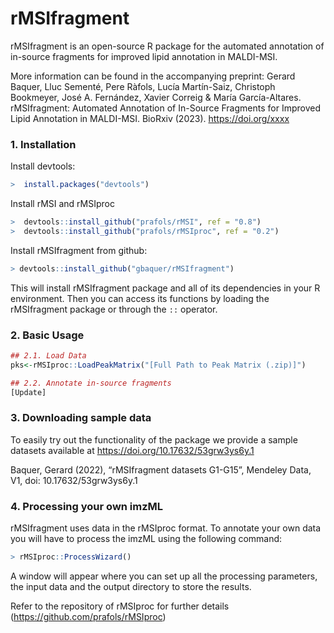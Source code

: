 # rMSIfragment
rMSIfragment is an open-source R package for the automated annotation of in-source fragments for improved lipid annotation in MALDI-MSI.

More information can be found in the accompanying preprint: 
Gerard Baquer, Lluc Sementé, Pere Ràfols, Lucía Martín-Saiz, Christoph Bookmeyer, José A. Fernández,  Xavier Correig & María García-Altares. rMSIfragment: Automated Annotation of In-Source Fragments for Improved Lipid Annotation in MALDI-MSI. BioRxiv (2023). https://doi.org/xxxx

### 1. Installation

Install devtools:
```R
>  install.packages("devtools")
```
Install rMSI and rMSIproc
```R
>  devtools::install_github("prafols/rMSI", ref = "0.8")
>  devtools::install_github("prafols/rMSIproc", ref = "0.2")
```
Install rMSIfragment from github:
```R
> devtools::install_github("gbaquer/rMSIfragment")
```
This will install rMSIfragment package and all of its dependencies in your R environment. Then you can access its functions by loading the rMSIfragment package or through the `::` operator.

### 2. Basic Usage
```R
## 2.1. Load Data
pks<-rMSIproc::LoadPeakMatrix("[Full Path to Peak Matrix (.zip)]")

## 2.2. Annotate in-source fragments
[Update]
```
### 3. Downloading sample data
To easily try out the functionality of the package we provide a sample datasets available at https://doi.org/10.17632/53grw3ys6y.1

Baquer, Gerard (2022), “rMSIfragment datasets G1-G15”, Mendeley Data, V1, doi: 10.17632/53grw3ys6y.1

### 4. Processing your own imzML
rMSIfragment uses data in the rMSIproc format. To annotate your own data you will have to process the imzML using the following command:

```R
> rMSIproc::ProcessWizard()
```
A window will appear where you can set up all the processing parameters, the input data and the output directory to store the results.

Refer to the repository of rMSIproc for further details (https://github.com/prafols/rMSIproc)
